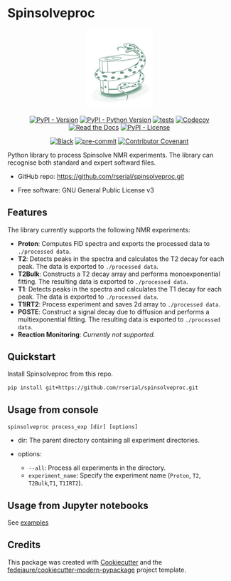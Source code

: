 
# Spinsolveproc


<div align="center">

<object data="_static/logo.png" type="image/png" width="200">
   <img src="assets/logo.jpg" width="150"/>
</object>

[![PyPI - Version](https://img.shields.io/pypi/v/spinsolveproc.svg)](https://pypi.python.org/pypi/spinsolveproc)
[![PyPI - Python Version](https://img.shields.io/pypi/pyversions/spinsolveproc.svg)](https://pypi.python.org/pypi/spinsolveproc)
[![tests](https://github.com/rserial/spinsolveproc/actions/workflows/tests.yml/badge.svg?branch=main)](https://github.com/rserial/spinsolveproc/actions/workflows/tests.yml)
[![Codecov](https://codecov.io/gh/rserial/spinsolveproc/branch/main/graph/badge.svg)](https://codecov.io/gh/rserial/spinsolveproc)
[![Read the Docs](https://readthedocs.org/projects/spinsolveproc/badge/)](https://spinsolveproc.readthedocs.io/)
[![PyPI - License](https://img.shields.io/pypi/l/spinsolveproc.svg)](https://pypi.python.org/pypi/spinsolveproc)

[![Black](https://img.shields.io/badge/code%20style-black-000000.svg)](https://github.com/psf/black)
[![pre-commit](https://img.shields.io/badge/pre--commit-enabled-brightgreen?logo=pre-commit&logoColor=white)](https://github.com/pre-commit/pre-commit)
[![Contributor Covenant](https://img.shields.io/badge/Contributor%20Covenant-2.1-4baaaa.svg)](https://www.contributor-covenant.org/version/2/1/code_of_conduct/)

</div>


Python library to process Spinsolve NMR experiments. The library can recognise both standard and expert softward files.

* GitHub repo: <https://github.com/rserial/spinsolveproc.git>
<!-- * Documentation: <https://spinsolveproc.readthedocs.io> -->
* Free software: GNU General Public License v3

## Features

The library currently supports the following NMR experiments:

- **Proton**: Computes FID spectra and exports the processed data to `./processed data`.
- **T2**: Detects peaks in the spectra and calculates the T2 decay for each peak. The data is exported to `./processed data`.
- **T2Bulk**: Constructs a T2 decay array and performs monoexponential fitting. The resulting data is exported to `./processed data`.
- **T1**: Detects peaks in the spectra and calculates the T1 decay for each peak. The data is exported to `./processed data`.
- **T1IRT2**: Process experiment and saves 2d array to `./processed data`.
- **PGSTE**: Construct a signal decay due to diffusion and performs a multiexponential fitting. The resulting data is exported to `./processed data`.
- **Reaction Monitoring**: *Currently not supported.*

## Quickstart
Install Spinsolveproc from this repo.

```
pip install git+https://github.com/rserial/spinsolveproc.git
```

## Usage from console

```
spinsolveproc process_exp [dir] [options]
```
- dir: The parent directory containing all experiment directories.

- options:
    - `--all`: Process all experiments in the directory.
    - `experiment_name`: Specify the experiment name (`Proton`, `T2`, `T2Bulk`,`T1`, `T1IRT2`).

## Usage from Jupyter notebooks

See [examples](./examples/)

## Credits

This package was created with [Cookiecutter][cookiecutter] and the [fedejaure/cookiecutter-modern-pypackage][cookiecutter-modern-pypackage] project template.

[cookiecutter]: https://github.com/cookiecutter/cookiecutter
[cookiecutter-modern-pypackage]: https://github.com/fedejaure/cookiecutter-modern-pypackage
